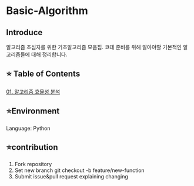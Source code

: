 # Basic-Algorithm


## Introduce
알고리즘 초심자를 위한 기초알고리즘 모음집.
코테 준비를 위해 알아야할 기본적인 알고리즘들에 대해 정리합니다. 


## ⭐ Table of Contents
[01. 알고리즘 효율성 분석](https://github.com/1224kang/Basic-Algorithm/tree/main/01.%20%EC%95%8C%EA%B3%A0%EB%A6%AC%EC%A6%98%20%ED%9A%A8%EC%9C%A8%EC%84%B1%20%EB%B6%84%EC%84%9D)




## ⭐Environment
Language: Python




## ⭐contribution
1. Fork repository
2. Set new branch git checkout -b feature/new-function
3. Submit issue&pull request explaining changing


